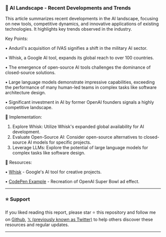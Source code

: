### 🚀 AI Landscape - Recent Developments and Trends

This article summarizes recent developments in the AI landscape, focusing on new tools, competitive dynamics, and innovative applications of existing technologies.  It highlights key trends observed in the industry.


Key Points:

• Anduril's acquisition of IVAS signifies a shift in the military AI sector.


• Whisk, a Google AI tool, expands its global reach to over 100 countries.


• The emergence of open-source AI tools challenges the dominance of closed-source solutions.


•  Large language models demonstrate impressive capabilities, exceeding the performance of many human-led teams in complex tasks like software architecture design.


•  Significant investment in AI by former OpenAI founders signals a highly competitive landscape.



🚀 Implementation:

1. Explore Whisk: Utilize Whisk's expanded global availability for AI development.
2. Evaluate Open-Source AI: Consider open-source alternatives to closed-source AI models for specific projects.
3. Leverage LLMs: Explore the potential of large language models for complex tasks like software design.


🔗 Resources:

• [Whisk](http://labs.google/whisk) - Google's AI tool for creative projects.

• [CodePen Example](https://codepen.io/Mikhail-Bespalov/pen/dPyyZed?editors=0010) - Recreation of OpenAI Super Bowl ad effect.


---

### ⭐️ Support

If you liked reading this report, please star ⭐️ this repository and follow me on [Github](https://github.com/Drix10), [𝕏 (previously known as Twitter)](https://x.com/DRIX_10_) to help others discover these resources and regular updates.

---
